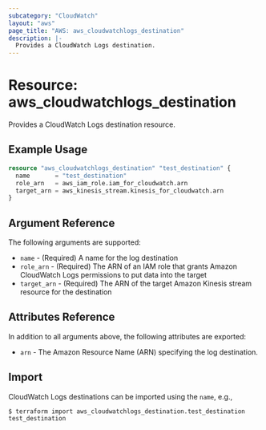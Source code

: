 ```yaml
---
subcategory: "CloudWatch"
layout: "aws"
page_title: "AWS: aws_cloudwatchlogs_destination"
description: |-
  Provides a CloudWatch Logs destination.
---
```


# Resource: aws_cloudwatchlogs_destination

Provides a CloudWatch Logs destination resource.

## Example Usage

```terraform
resource "aws_cloudwatchlogs_destination" "test_destination" {
  name       = "test_destination"
  role_arn   = aws_iam_role.iam_for_cloudwatch.arn
  target_arn = aws_kinesis_stream.kinesis_for_cloudwatch.arn
}
```

## Argument Reference

The following arguments are supported:

* `name` - (Required) A name for the log destination
* `role_arn` - (Required) The ARN of an IAM role that grants Amazon CloudWatch Logs permissions to put data into the target
* `target_arn` - (Required) The ARN of the target Amazon Kinesis stream resource for the destination

## Attributes Reference

In addition to all arguments above, the following attributes are exported:

* `arn` - The Amazon Resource Name (ARN) specifying the log destination.

## Import

CloudWatch Logs destinations can be imported using the `name`, e.g.,

```
$ terraform import aws_cloudwatchlogs_destination.test_destination test_destination
```
